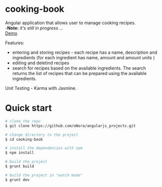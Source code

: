 cooking-book
============

Angular application that allows user to manage cooking recipes. <br />
-**Note:**  *it's still in progress ...* <br />
[Demo](http://onora.github.io/angularjs_projects/cooking-book/)

Features:

- entering and storing recipes - each recipe has a name, description and ingredients (for each ingredient has name, amount and amount units )
- editing and deletind recipes
- search for recipes based on the available ingredients. The search returns the list of recipes that can be prepared using the available ingredients.

Unit Testing - Karma with Jasmine. 

Quick start
============

```bash
# clone the repo
$ git clone https://github.com/oNora/angularjs_projects.git

# change directory to the project
$ cd cooking-book

# install the dependencies with npm
$ npm install

# build the project
$ grunt build

# build the project in "watch mode"
$ grunt dev
```

